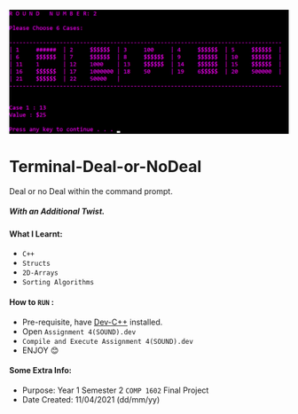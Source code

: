 ![alt text](https://github.com/DanielYatali/Terminal-Deal-or-NoDeal/blob/main/image.png)

# Terminal-Deal-or-NoDeal
Deal or no Deal within the command prompt.
##### With an Additional Twist.

#### What I Learnt:
* `C++`
* `Structs `
* `2D-Arrays`
* `Sorting Algorithms`

#### How to `RUN` :
 * Pre-requisite, have [Dev-C++](https://www.bloodshed.net) installed.
 * Open `Assignment 4(SOUND).dev`
 * `Compile and Execute Assignment 4(SOUND).dev`
 * ENJOY 😊
#### Some Extra Info:
* Purpose: Year 1 Semester 2 `COMP 1602` Final Project
* Date Created: 11/04/2021 (dd/mm/yy)
